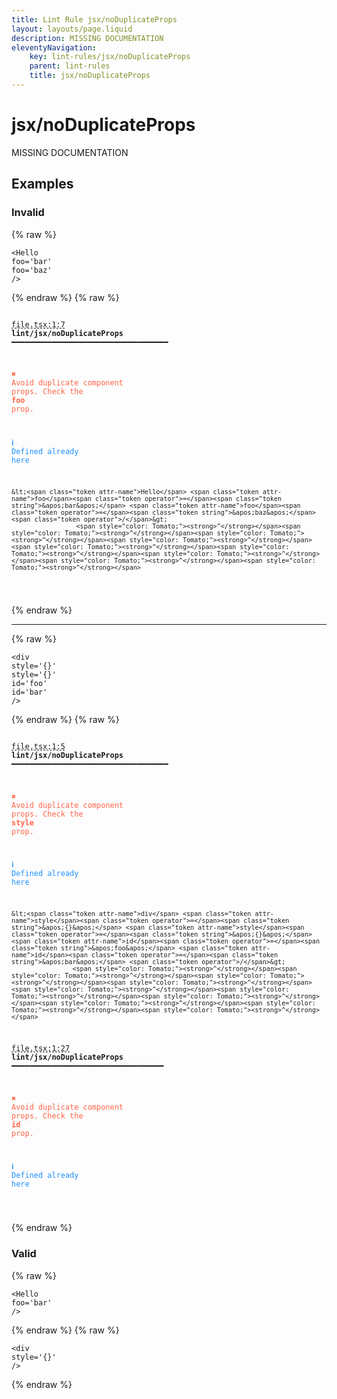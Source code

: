 ```yaml
---
title: Lint Rule jsx/noDuplicateProps
layout: layouts/page.liquid
description: MISSING DOCUMENTATION
eleventyNavigation:
	key: lint-rules/jsx/noDuplicateProps
	parent: lint-rules
	title: jsx/noDuplicateProps
---
```


# jsx/noDuplicateProps

MISSING DOCUMENTATION

<!-- EVERYTHING BELOW IS AUTOGENERATED. SEE SCRIPTS FOLDER FOR UPDATE SCRIPTS hash(a3fbb0b556bc5f2e277d907657b23dc8bda1a80b) -->

## Examples
### Invalid
{% raw %}<pre class="language-text"><code class="language-text">&lt;<span class="token attr-name">Hello</span> <span class="token attr-name">foo</span><span class="token operator">=</span><span class="token string">&apos;bar&apos;</span> <span class="token attr-name">foo</span><span class="token operator">=</span><span class="token string">&apos;baz&apos;</span> <span class="token operator">/</span>&gt;</code></pre>{% endraw %}
{% raw %}<pre class="language-text"><code class="language-text">
 <span style="text-decoration-style: dashed; text-decoration-line: underline;">file.tsx:1:7</span> <strong>lint/jsx/noDuplicateProps</strong> ━━━━━━━━━━━━━━━━━━━━━━━━━━━━━━━━━━━

  <strong><span style="color: Tomato;">✖ </span></strong><span style="color: Tomato;">Avoid duplicate component props. Check the </span><span style="color: Tomato;"><strong>foo</strong></span><span style="color: Tomato;"> prop.</span>

  <strong><span style="color: DodgerBlue;">ℹ </span></strong><span style="color: DodgerBlue;">Defined already here</span>

    &lt;<span class="token attr-name">Hello</span> <span class="token attr-name">foo</span><span class="token operator">=</span><span class="token string">&apos;bar&apos;</span> <span class="token attr-name">foo</span><span class="token operator">=</span><span class="token string">&apos;baz&apos;</span> <span class="token operator">/</span>&gt;
                     <span style="color: Tomato;"><strong>^</strong></span><span style="color: Tomato;"><strong>^</strong></span><span style="color: Tomato;"><strong>^</strong></span><span style="color: Tomato;"><strong>^</strong></span><span style="color: Tomato;"><strong>^</strong></span><span style="color: Tomato;"><strong>^</strong></span><span style="color: Tomato;"><strong>^</strong></span><span style="color: Tomato;"><strong>^</strong></span><span style="color: Tomato;"><strong>^</strong></span>

</code></pre>{% endraw %}

---------------

{% raw %}<pre class="language-text"><code class="language-text">&lt;<span class="token attr-name">div</span> <span class="token attr-name">style</span><span class="token operator">=</span><span class="token string">&apos;{}&apos;</span> <span class="token attr-name">style</span><span class="token operator">=</span><span class="token string">&apos;{}&apos;</span> <span class="token attr-name">id</span><span class="token operator">=</span><span class="token string">&apos;foo&apos;</span> <span class="token attr-name">id</span><span class="token operator">=</span><span class="token string">&apos;bar&apos;</span> <span class="token operator">/</span>&gt;</code></pre>{% endraw %}
{% raw %}<pre class="language-text"><code class="language-text">
 <span style="text-decoration-style: dashed; text-decoration-line: underline;">file.tsx:1:5</span> <strong>lint/jsx/noDuplicateProps</strong> ━━━━━━━━━━━━━━━━━━━━━━━━━━━━━━━━━━━

  <strong><span style="color: Tomato;">✖ </span></strong><span style="color: Tomato;">Avoid duplicate component props. Check the </span><span style="color: Tomato;"><strong>style</strong></span><span style="color: Tomato;"> prop.</span>

  <strong><span style="color: DodgerBlue;">ℹ </span></strong><span style="color: DodgerBlue;">Defined already here</span>

    &lt;<span class="token attr-name">div</span> <span class="token attr-name">style</span><span class="token operator">=</span><span class="token string">&apos;{}&apos;</span> <span class="token attr-name">style</span><span class="token operator">=</span><span class="token string">&apos;{}&apos;</span> <span class="token attr-name">id</span><span class="token operator">=</span><span class="token string">&apos;foo&apos;</span> <span class="token attr-name">id</span><span class="token operator">=</span><span class="token string">&apos;bar&apos;</span> <span class="token operator">/</span>&gt;
                    <span style="color: Tomato;"><strong>^</strong></span><span style="color: Tomato;"><strong>^</strong></span><span style="color: Tomato;"><strong>^</strong></span><span style="color: Tomato;"><strong>^</strong></span><span style="color: Tomato;"><strong>^</strong></span><span style="color: Tomato;"><strong>^</strong></span><span style="color: Tomato;"><strong>^</strong></span><span style="color: Tomato;"><strong>^</strong></span><span style="color: Tomato;"><strong>^</strong></span><span style="color: Tomato;"><strong>^</strong></span>

 <span style="text-decoration-style: dashed; text-decoration-line: underline;">file.tsx:1:27</span> <strong>lint/jsx/noDuplicateProps</strong> ━━━━━━━━━━━━━━━━━━━━━━━━━━━━━━━━━━

  <strong><span style="color: Tomato;">✖ </span></strong><span style="color: Tomato;">Avoid duplicate component props. Check the </span><span style="color: Tomato;"><strong>id</strong></span><span style="color: Tomato;"> prop.</span>

  <strong><span style="color: DodgerBlue;">ℹ </span></strong><span style="color: DodgerBlue;">Defined already here</span>

</code></pre>{% endraw %}
### Valid
{% raw %}<pre class="language-text"><code class="language-text">&lt;<span class="token attr-name">Hello</span> <span class="token attr-name">foo</span><span class="token operator">=</span><span class="token string">&apos;bar&apos;</span> <span class="token operator">/</span>&gt;</code></pre>{% endraw %}
{% raw %}<pre class="language-text"><code class="language-text">&lt;<span class="token attr-name">div</span>  <span class="token attr-name">style</span><span class="token operator">=</span><span class="token string">&apos;{}&apos;</span> <span class="token operator">/</span>&gt;</code></pre>{% endraw %}
